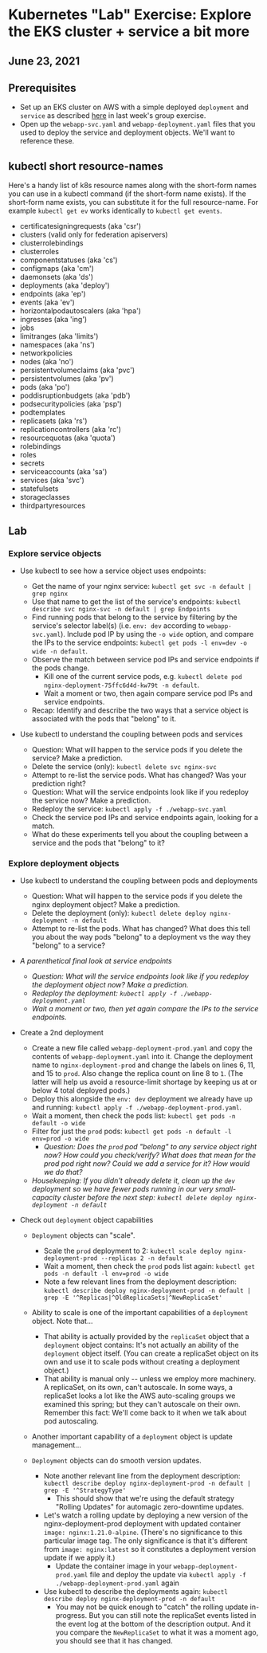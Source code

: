# Kubernetes "Lab" Exercise: Explore the EKS cluster + service a bit more

## June 23, 2021

## Prerequisites

* Set up an EKS cluster on AWS with a simple deployed `deployment` and `service` as described [here](https://github.com/us-learn-and-devops/2021_05_26/blob/main/README.md) in last week's group exercise.
* Open up the `webapp-svc.yaml` and `webapp-deployment.yaml` files that you used to deploy the service and deployment objects. We'll want to reference these.

## kubectl short resource-names

Here's a handy list of k8s resource names along with the short-form names you can use in a kubectl command (if the short-form name exists). If the short-form name exists, you can substitute it for the full resource-name. For example `kubectl get ev` works identically to `kubectl get events`.

* certificatesigningrequests (aka 'csr')
* clusters (valid only for federation apiservers)
* clusterrolebindings
* clusterroles
* componentstatuses (aka 'cs')
* configmaps (aka 'cm')
* daemonsets (aka 'ds')
* deployments (aka 'deploy')
* endpoints (aka 'ep')
* events (aka 'ev')
* horizontalpodautoscalers (aka 'hpa')
* ingresses (aka 'ing')
* jobs
* limitranges (aka 'limits')
* namespaces (aka 'ns')
* networkpolicies
* nodes (aka 'no')
* persistentvolumeclaims (aka 'pvc')
* persistentvolumes (aka 'pv')
* pods (aka 'po')
* poddisruptionbudgets (aka 'pdb')
* podsecuritypolicies (aka 'psp')
* podtemplates
* replicasets (aka 'rs')
* replicationcontrollers (aka 'rc')
* resourcequotas (aka 'quota')
* rolebindings
* roles
* secrets
* serviceaccounts (aka 'sa')
* services (aka 'svc')
* statefulsets
* storageclasses
* thirdpartyresources

## Lab

### Explore service objects

* Use kubectl to see how a service object uses endpoints:

  * Get the name of your nginx service: `kubectl get svc -n default | grep nginx`
  * Use that name to get the list of the service's endpoints: `kubectl describe svc nginx-svc -n default | grep Endpoints`
  * Find running pods that belong to the service by filtering by the service's selector label(s) (i.e. `env: dev` according to `webapp-svc.yaml`). Include pod IP by using the `-o wide` option, and compare the IPs to the service endpoints: `kubectl get pods -l env=dev -o wide -n default`.
  * Observe the match between service pod IPs and service endpoints if the pods change.
    * Kill one of the current service pods, e.g. `kubectl delete pod nginx-deployment-75ffc6d4d-kw79t -n default`.
    * Wait a moment or two, then again compare service pod IPs and service endpoints.
  * Recap: Identify and describe the two ways that a service object is associated with the pods that "belong" to it.

* Use kubectl to understand the coupling between pods and services

  * Question: What will happen to the service pods if you delete the service? Make a prediction.
  * Delete the service (only): `kubectl delete svc nginx-svc`
  * Attempt to re-list the service pods. What has changed? Was your prediction right?
  * Question: What will the service endpoints look like if you redeploy the service now? Make a prediction.
  * Redeploy the service: `kubectl apply -f ./webapp-svc.yaml`
  * Check the service pod IPs and service endpoints again, looking for a match.
  * What do these experiments tell you about the coupling between a service and the pods that "belong" to it?

### Explore deployment objects

* Use kubectl to understand the coupling between pods and deployments

  * Question: What will happen to the service pods if you delete the nginx deployment object? Make a prediction.
  * Delete the deployment (only): `kubectl delete deploy nginx-deployment -n default`
  * Attempt to re-list the pods. What has changed? What does this tell you about the way pods "belong" to a deployment vs the way they "belong" to a service?

* *A parenthetical final look at service endpoints*

  * *Question: What will the service endpoints look like if you redeploy the deployment object now? Make a prediction.*
  * *Redeploy the deployment: `kubectl apply -f ./webapp-deployment.yaml`*
  * *Wait a moment or two, then yet again compare the IPs to the service endpoints.*

* Create a 2nd deployment

  * Create a new file called `webapp-deployment-prod.yaml` and copy the contents of `webapp-deployment.yaml` into it. Change the deployment name to `nginx-deployment-prod` and change the labels on lines 6, 11, and 15 to `prod`. Also change the replica count on line 8 to `1`. (The latter will help us avoid a resource-limit shortage by keeping us at or below 4 total deployed pods.)
  * Deploy this alongside the `env: dev` deployment we already have up and running: `kubectl apply -f ./webapp-deployment-prod.yaml`.
  * Wait a moment, then check the pods list: `kubectl get pods -n default -o wide`
  * Filter for just the `prod` pods: `kubectl get pods -n default -l env=prod -o wide`
    * *Question: Does the `prod` pod "belong" to any service object right now? How could you check/verify? What does that mean for the prod pod right now? Could we add a service for it? How would we do that?*
  * *Housekeeping: If you didn't already delete it, clean up the `dev` deployment so we have fewer pods running in our very small-capacity cluster before the next step: `kubectl delete deploy nginx-deployment -n default`*

* Check out `deployment` object capabilities

  * `Deployment` objects can "scale".
    * Scale the `prod` deployment to 2: `kubectl scale deploy nginx-deployment-prod --replicas 2 -n default`
    * Wait a moment, then check the `prod` pods list again: `kubectl get pods -n default -l env=prod -o wide`
    * Note a few relevant lines from the deployment description: `kubectl describe deploy nginx-deployment-prod -n default | grep -E '^Replicas|^OldReplicaSets|^NewReplicaSet'`
  * Ability to scale is one of the important capabilities of a `deployment` object. Note that...
    * That ability is actually provided by the `replicaSet` object that a `deployment` object contains: It's not actually an ability of the `deployment` object itself. (You can create a replicaSet object on its own and use it to scale pods without creating a deployment object.)
    * That ability is manual only -- unless we employ more machinery. A replicaSet, on its own, can't autoscale. In some ways, a replicaSet looks a lot like the AWS auto-scaling groups we examined this spring; but they can't autoscale on their own. Remember this fact: We'll come back to it when we talk about pod autoscaling.
  * Another important capability of a `deployment` object is update management...

  * `Deployment` objects can do smooth version updates.
    * Note another relevant line from the deployment description: `kubectl describe deploy nginx-deployment-prod -n default | grep -E '^StrategyType'`
      * This should show that we're using the default strategy "Rolling Updates" for automagic zero-downtime updates.
    * Let's watch a rolling update by deploying a new version of the nginx-deployment-prod deployment with updated container `image: nginx:1.21.0-alpine`. (There's no significance to this particular image tag. The only significance is that it's different from `image: nginx:latest` so it constitutes a deployment version update if we apply it.)
      * Update the container image in your `webapp-deployment-prod.yaml` file and deploy the update via `kubectl apply -f ./webapp-deployment-prod.yaml` again
    * Use kubectl to describe the deployments again: `kubectl describe deploy nginx-deployment-prod -n default`
      * You may not be quick enough to "catch" the rolling update in-progress. But you can still note the replicaSet events listed in the event log at the bottom of the description output. And it you compare the `NewReplicaSet` to what it was a moment ago, you should see that it has changed.
